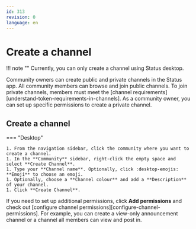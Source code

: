 ```yaml
---
id: 313
revision: 0
language: en
---
```


# Create a channel

!!! note ""
Currently, you can only create a channel using Status desktop.

Community owners can create public and private channels in the Status app. All community members can browse and join public channels. To join private channels, members must meet the [channel requirements][understand-token-requirements-in-channels]. As a community owner, you can set up specific permissions to create a private channel.

## Create a channel

=== "Desktop"

    1. From the navigation sidebar, click the community where you want to create a channel.
    1. In the **Community** sidebar, right-click the empty space and select **Create Channel**.
    1. Type your **Channel name**. Optionally, click :desktop-emojis: **Emoji** to choose an emoji.
    1. Optionally, choose a **Channel colour** and add a **Description** of your channel.
    1. Click **Create Channel**.

If you need to set up additional permissions, click **Add permissions** and check out [configure channel permissions][configure-channel-permissions]. For example, you can create a view-only announcement channel or a channel all members can view and post in.
